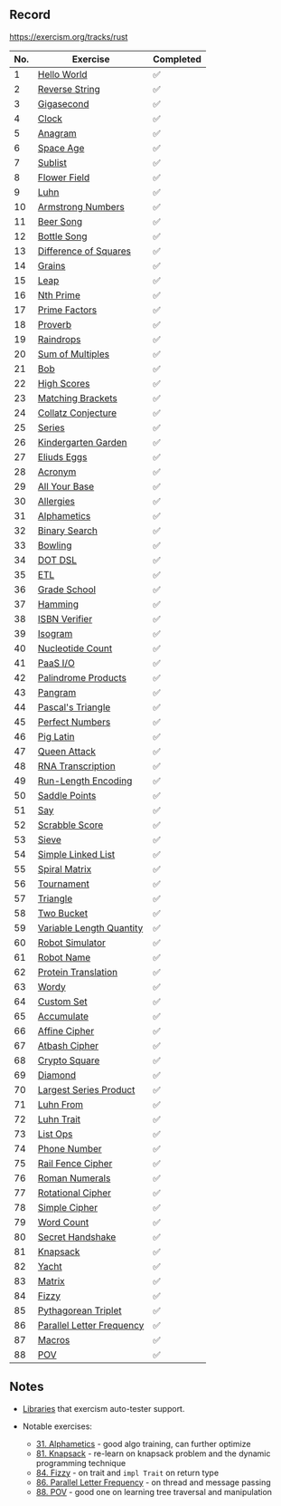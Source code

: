 ## Record

https://exercism.org/tracks/rust

| No. | Exercise | Completed |
|-----|----------|-----------|
| 1   | [Hello World](./hello-world)        |  ✅ |
| 2   | [Reverse String](./reverse-string)  |  ✅ |
| 3   | [Gigasecond](./gigasecond)          |  ✅ |
| 4   | [Clock](./clock)                    |  ✅ |
| 5   | [Anagram](./anagram)                |  ✅ |
| 6   | [Space Age](./space-age)            |  ✅ |
| 7   | [Sublist](./sublist)                |  ✅ |
| 8   | [Flower Field](./flower-field)      |  ✅ |
| 9   | [Luhn](./luhn)                      |  ✅ |
| 10  | [Armstrong Numbers](./armstrong-number)       | ✅ |
| 11  | [Beer Song](./beer-song)             | ✅ |
| 12  | [Bottle Song](./bottle-song)         | ✅ |
| 13  | [Difference of Squares](./differences-of-squares) | ✅ |
| 14  | [Grains](./grains)                   | ✅ |
| 15  | [Leap](./leap)                       | ✅ |
| 16  | [Nth Prime](./nth-prime)             | ✅ |
| 17  | [Prime Factors](./prime-factors)     | ✅ |
| 18  | [Proverb](./proverb)                 | ✅ |
| 19  | [Raindrops](./raindrops)             | ✅ |
| 20  | [Sum of Multiples](./sum-of-multiples)        | ✅ |
| 21  | [Bob](./bob)                         | ✅ |
| 22  | [High Scores](./high-scores)         | ✅ |
| 23  | [Matching Brackets](./matching-brackets)      | ✅ |
| 24  | [Collatz Conjecture](./collatz-conjecture)    | ✅ |
| 25  | [Series](./series)                   | ✅ |
| 26  | [Kindergarten Garden](./kindergarten-garden)  | ✅ |
| 27  | [Eliuds Eggs](./eliuds-eggs)         | ✅ |
| 28  | [Acronym](./acronym)                 | ✅ |
| 29  | [All Your Base](./all-your-base)     | ✅ |
| 30  | [Allergies](./allergies)             | ✅ |
| 31  | [Alphametics](./alphametics)         | ✅ |
| 32  | [Binary Search](./binary-search)     | ✅ |
| 33  | [Bowling](./bowling)                 | ✅ |
| 34  | [DOT DSL](./dot-dsl)                 | ✅ |
| 35  | [ETL](./etl)                         | ✅ |
| 36  | [Grade School](./grade-school)       | ✅ |
| 37  | [Hamming](./hamming)                 | ✅ |
| 38  | [ISBN Verifier](./isbn-verifier)     | ✅ |
| 39  | [Isogram](./isogram)                 | ✅ |
| 40  | [Nucleotide Count](./nucleotide-count)        |✅ |
| 41  | [PaaS I/O](./paasio)                  |✅ |
| 42  | [Palindrome Products](./palindrome-products)  |✅ |
| 43  | [Pangram](./pangram)                  |✅ |
| 44  | [Pascal's Triangle](./pascals-triangle)       |✅ |
| 45  | [Perfect Numbers](./perfect-numbers)  |✅ |
| 46  | [Pig Latin](./pig-latin)              |✅ |
| 47  | [Queen Attack](./queen-attack)        |✅ |
| 48  | [RNA Transcription](./rna-transcription)      |✅ |
| 49  | [Run-Length Encoding](./run-length-encoding)  |✅ |
| 50  | [Saddle Points](./saddle-points)      |✅ |
| 51  | [Say](./say)                          |✅ |
| 52  | [Scrabble Score](./scrabble-score)    |✅ |
| 53  | [Sieve](./sieve)                      |✅ |
| 54  | [Simple Linked List](./simple-linked-list)    |✅ |
| 55  | [Spiral Matrix](./spiral-matrix)      |✅ |
| 56  | [Tournament](./tournament)            |✅ |
| 57  | [Triangle](./triangle)                |✅ |
| 58  | [Two Bucket](./two-bucket)            |✅ |
| 59  | [Variable Length Quantity](./variable-length-quantity) |✅ |
| 60  | [Robot Simulator](./robot-simulator)  |✅ |
| 61  | [Robot Name](./robot-name)            |✅ |
| 62  | [Protein Translation](./protein-translation)  |✅ |
| 63  | [Wordy](./wordy)                      |✅ |
| 64  | [Custom Set](./custom-set)            |✅ |
| 65  | [Accumulate](./accumulate)            |✅ |
| 66  | [Affine Cipher](./affine-cipher)      |✅ |
| 67  | [Atbash Cipher](./atbash-cipher)      |✅ |
| 68  | [Crypto Square](./crypto-square)      |✅ |
| 69  | [Diamond](./diamond)                  |✅ |
| 70  | [Largest Series Product](./largest-series-product) |✅ |
| 71  | [Luhn From](./luhn-from)              |✅ |
| 72  | [Luhn Trait](./luhn-trait)            |✅ |
| 73  | [List Ops](./list-ops)                |✅ |
| 74  | [Phone Number](./phone-number)        |✅ |
| 75  | [Rail Fence Cipher](./rail-fence-cipher)      |✅ |
| 76  | [Roman Numerals](./roman-numerals)    |✅ |
| 77  | [Rotational Cipher](./rotational-cipher)      |✅ |
| 78  | [Simple Cipher](./simple-cipher)      |✅ |
| 79  | [Word Count](./word-count)            |✅ |
| 80  | [Secret Handshake](./secret-handshake)        |✅ |
| 81  | [Knapsack](./knapsack)                |✅ |
| 82  | [Yacht](./yacht)                      |✅ |
| 83  | [Matrix](./matrix)                    |✅ |
| 84  | [Fizzy](./fizzy)                      |✅ |
| 85  | [Pythagorean Triplet](./pythagorean-triplet)  |✅ |
| 86  | [Parallel Letter Frequency](./parallel-letter-frequency) |✅ |
| 87  | [Macros](./macros)                    |✅ |
| 88  | [POV](./pov)                          |✅ |

## Notes

- [Libraries](https://github.com/exercism/rust-test-runner/blob/main/local-registry/Cargo.toml) that exercism auto-tester support.

- Notable exercises:
  - [31. Alphametics](./alphametics) - good algo training, can further optimize
  - [81. Knapsack](./knapsack) - re-learn on knapsack problem and the dynamic programming technique
  - [84. Fizzy](./fizzy) - on trait and `impl Trait` on return type
  - [86. Parallel Letter Frequency](./parallel-letter-frequency) - on thread and message passing
  - [88. POV](./pov) - good one on learning tree traversal and manipulation
